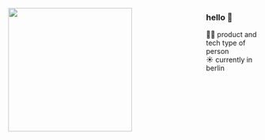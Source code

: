 <a href="https://media.tenor.com/BiBnqbqsymEAAAAi/spheal-spheal-pokemon.gif"><img align="left" width="250" style="margin-right: 150px;" src="https://media.tenor.com/BiBnqbqsymEAAAAi/spheal-spheal-pokemon.gif"></a>
### hello 👋 <br>
👨‍💻 product and tech type of person<br/>
☀️ currently in berlin
  


<!--
**tayupov/tayupov** is a ✨ _special_ ✨ repository because its `README.md` (this file) appears on your GitHub profile.

Here are some ideas to get you started:

- 🔭 I’m currently working on ...
- 🌱 I’m currently learning ...
- 👯 I’m looking to collaborate on ...
- 🤔 I’m looking for help with ...
- 💬 Ask me about ...
- 📫 How to reach me: ...
- 😄 Pronouns: ...
- ⚡ Fun fact: ...
-->
